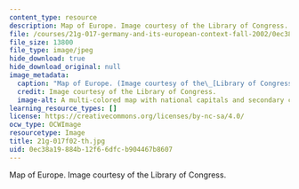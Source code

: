 ```yaml
---
content_type: resource
description: Map of Europe. Image courtesy of the Library of Congress.
file: /courses/21g-017-germany-and-its-european-context-fall-2002/0ec38a19884b12f66dfcb904467b8607_21g-017f02-th.jpg
file_size: 13800
file_type: image/jpeg
hide_download: true
hide_download_original: null
image_metadata:
  caption: "Map of Europe. (Image courtesy of the\_[Library of Congress](http://www.loc.gov).)"
  credit: Image courtesy of the Library of Congress.
  image-alt: A multi-colored map with national capitals and secondary cities marked.
learning_resource_types: []
license: https://creativecommons.org/licenses/by-nc-sa/4.0/
ocw_type: OCWImage
resourcetype: Image
title: 21g-017f02-th.jpg
uid: 0ec38a19-884b-12f6-6dfc-b904467b8607
---
```

Map of Europe. Image courtesy of the Library of Congress.